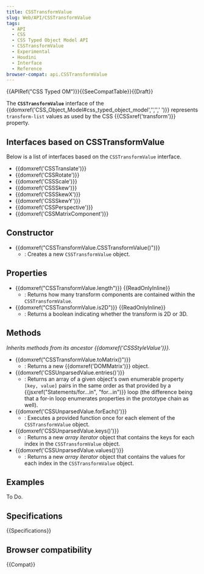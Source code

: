 ```yaml
---
title: CSSTransformValue
slug: Web/API/CSSTransformValue
tags:
  - API
  - CSS
  - CSS Typed Object Model API
  - CSSTransformValue
  - Experimental
  - Houdini
  - Interface
  - Reference
browser-compat: api.CSSTransformValue
---
```

{{APIRef("CSS Typed OM")}}{{SeeCompatTable}}{{Draft}}

The **`CSSTransformValue`** interface of the {{domxref('CSS_Object_Model#css_typed_object_model','','',' ')}} represents `transform-list` values as used by the CSS {{CSSxref('transform')}} property.

## Interfaces based on CSSTransformValue

Below is a list of interfaces based on the `CSSTransformValue` interface.

- {{domxref('CSSTranslate')}}
- {{domxref('CSSRotate')}}
- {{domxref('CSSScale')}}
- {{domxref('CSSSkew')}}
- {{domxref('CSSSkewX')}}
- {{domxref('CSSSkewY')}}
- {{domxref('CSSPerspective')}}
- {{domxref('CSSMatrixComponent')}}

## Constructor

- {{domxref("CSSTransformValue.CSSTransformValue()")}}
  - : Creates a new `CSSTransformValue` object.

## Properties

- {{domxref("CSSTransformValue.length")}} {{ReadOnlyInline}}
  - : Returns how many transform components are contained within the `CSSTransformValue`.
- {{domxref("CSSTransformValue.is2D")}} {{ReadOnlyInline}}
  - : Returns a boolean indicating whether the transform is 2D or 3D.

## Methods

_Inherits methods from its ancestor {{domxref('CSSStyleValue')}}._

- {{domxref("CSSTransformValue.toMatrix()")}}
  - : Returns a new {{domxref('DOMMatrix')}} object.
- {{domxref('CSSUnparsedValue.entries()')}}
  - : Returns an array of a given object's own enumerable property `[key, value]` pairs in the same order as that provided by a {{jsxref("Statements/for...in", "for...in")}} loop (the difference being that a for-in loop enumerates properties in the prototype chain as well).
- {{domxref('CSSUnparsedValue.forEach()')}}
  - : Executes a provided function once for each element of the `CSSTransformValue` object.
- {{domxref('CSSUnparsedValue.keys()')}}
  - : Returns a new _array iterator_ object that contains the keys for each index in the `CSSTransformValue` object.
- {{domxref('CSSUnparsedValue.values()')}}
  - : Returns a new _array iterator_ object that contains the values for each index in the `CSSTransformValue` object.

## Examples

To Do.

## Specifications

{{Specifications}}

## Browser compatibility

{{Compat}}
